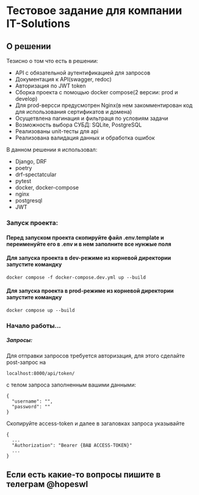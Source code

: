 # Тестовое задание для компании IT-Solutions
## О решении

Тезисно о том что есть в решении:
 - API с обязательной аутентификацией для запросов
 - Документация к API(swagger, redoc)
 - Авторизация по JWT token
 - Сборка проекта с помощью docker compose(2 версии: prod и develop)
 - Для prod-версси предусмотрен Nginx(в нем закомментирован код для использования сертификатов и домена)
 - Осущетвлена пагинация и фильтраця по условиям задачи
 - Возможность выбора СУБД: SQLite, PostgreSQL
 - Реализованы unit-тесты для api
 - Реализована валидация данных и обработка ошибок

В данном решении я использовал:
 - Django, DRF
 - poetry
 - drf-spectatcular
 - pytest
 - docker, docker-compose
 - nginx
 - postgresql
 - JWT

### Запуск проекта:

#### Перед запуском проекта скопируйте файл .env.template и переименуйте его в .env и в нем заполните все нунжые поля

#### Для запуска проекта в dev-режиме из корневой директории запустите командку
```
docker compose -f docker-compose.dev.yml up --build
```

#### Для запуска проекта в prod-режиме из корневой директории запустите командку
```
docker compose up --build
```

### Начало работы...
##### Запросы:
Для отправки запросов требуется авторизация, для этого сделайте post-запрос на 
```
localhost:8000/api/token/
```
с телом запроса заполненным вашими данными:
```
{
  "username": "",
  "password": ""
}
```
Скопируйте access-token и далее в загаловках запроса указывайте
```
{
  ...
  "Authorization": "Bearer {ВАШ ACCESS-TOKEN}"
  ...
}
```


## Если есть какие-то вопросы пишите в телеграм @hopeswl
